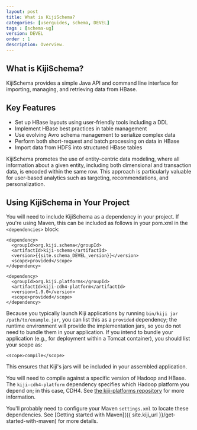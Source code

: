 ```yaml
---
layout: post
title: What is KijiSchema?
categories: [userguides, schema, DEVEL]
tags : [schema-ug]
version: DEVEL
order : 1
description: Overview.
---
```


## What is KijiSchema?

KijiSchema provides a simple Java API and command line interface for
importing, managing, and retrieving data from HBase.


## Key Features

- Set up HBase layouts using user-friendly tools including a DDL
- Implement HBase best practices in table management
- Use evolving Avro schema management to serialize complex data
- Perform both short-request and batch processing on data in HBase
- Import data from HDFS into structured HBase tables

KijiSchema promotes the use of entity-centric data modeling, where
all information about a given entity, including both dimensional and
transaction data, is encoded within the same row. This approach is
particularly valuable for user-based analytics such as targeting,
recommendations, and personalization.

## Using KijiSchema in Your Project

You will need to include KijiSchema as a dependency in your project.
If you're using Maven, this can be included as follows in your 
pom.xml in the `<dependencies>` block:

    <dependency>
      <groupId>org.kiji.schema</groupId>
      <artifactId>kiji-schema</artifactId>
      <version>{{site.schema_DEVEL_version}}</version>
      <scope>provided</scope>
    </dependency>

    <dependency>
      <groupId>org.kiji.platforms</groupId>
      <artifactId>kiji-cdh4-platform</artifactId>
      <version>1.0.0</version>
      <scope>provided</scope>
    </dependency>

Because you typically launch Kiji applications by running `bin/kiji jar
/path/to/example.jar`, you can list this as a `provided` dependency; the runtime
environment will provide the implementation jars, so you do not need to bundle them in
your application. If you intend to bundle your application (e.g., for deployment within a
Tomcat container), you should list your scope as:

    <scope>compile</scope>

This ensures that Kiji's jars will be included in your assembled application.

You will need to compile against a specific version of Hadoop and HBase.
The `kiji-cdh4-platform` dependency specifies which Hadoop platform you depend on; in this
case, CDH4. See [the kiji-platforms repository](https://github.com/kijiproject/kiji-platforms)
for more information.

You'll probably need to configure your Maven `settings.xml` to locate these dependencies.
See [Getting started with Maven]({{ site.kiji_url }}/get-started-with-maven)
for more details.


